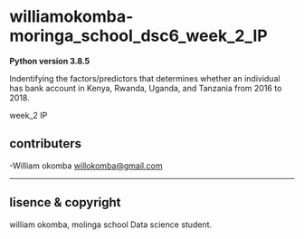 # williamokomba-moringa_school_dsc6_week_2_IP

**Python version 3.8.5**

Indentifying the factors/predictors that determines whether an individual has bank account in Kenya, Rwanda, Uganda, and Tanzania from 2016 to 2018.

week_2 IP

## contributers

-William okomba <willokomba@gmail.com>

----

## lisence & copyright

william okomba, molinga school Data science student.
